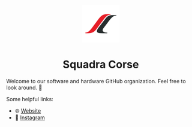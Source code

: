 <div align="center">
  <img src="images/logo.png" width=100 height=100>
</div>

<div align="center">
  <h1>Squadra Corse</h1>
</div>

Welcome to our software and hardware GitHub organization. Feel free to look around. 👋

Some helpful links:

- 🌐 [Website](https://squadracorsepolito.com)
- 📸 [Instagram](https://www.instagram.com/squadracorsepolito)
